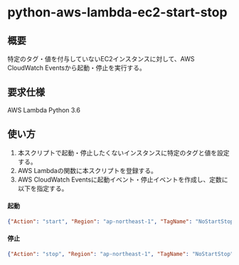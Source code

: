 # python-aws-lambda-ec2-start-stop

## 概要
特定のタグ・値を付与していないEC2インスタンスに対して、AWS CloudWatch Eventsから起動・停止を実行する。

## 要求仕様
AWS Lambda Python 3.6

## 使い方
1. 本スクリプトで起動・停止したくないインスタンスに特定のタグと値を設定する。
2. AWS Lambdaの関数に本スクリプトを登録する。
3. AWS CloudWatch Eventsに起動イベント・停止イベントを作成し、定数に以下を指定する。

#### 起動
``` json
{"Action": "start", "Region": "ap-northeast-1", "TagName": "NoStartStop", "TagValue": "true"}
```

#### 停止
``` json
{"Action": "stop", "Region": "ap-northeast-1", "TagName": "NoStartStop", "TagValue": "true"}
```
